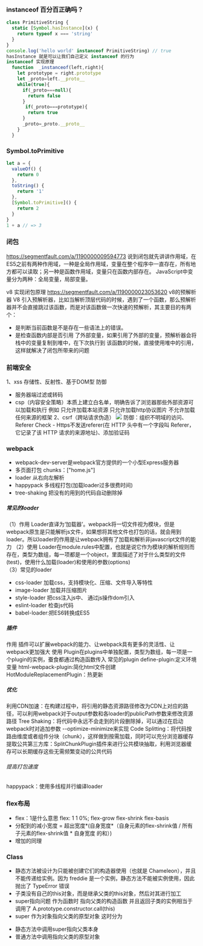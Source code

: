 ### instanceof  百分百正确吗？
```js
class PrimitiveString {
  static [Symbol.hasInstance](x) {
    return typeof x === 'string'
  }
}
console.log('hello world' instanceof PrimitiveString) // true
hasInstance 就是可以让我们自己定义 instanceof 的行为
instanceof 实现原理
  function  _instanceof(left,right){
    let prototype = right.prototype
    let _proto=left.__proto__
    while(true){
      if(_proto===null){
        return false
      }
       if(_proto===prototype){
        return true
      }
      _proto=_proto.__proto__
    }
  }
```
### Symbol.toPrimitive
~~~js
let a = {
  valueOf() {
    return 0
  },
  toString() {
    return '1'
  },
  [Symbol.toPrimitive]() {
    return 2
  }
}
1 + a // => 3
~~~
### 闭包
https://segmentfault.com/a/1190000009594773
说到闭包就先讲讲作用域，在ES5之前有两种作用域，一种是全局作用域，变量在整个程序中一直存在，所有地方都可以读取；另一种是函数作用域，变量只在函数内部存在。
JavaScript中变量分为两种：全局变量，局部变量。

v8 实现闭包原理 
https://segmentfault.com/a/1190000023053620
v8的预解析器
V8 引入预解析器，比如当解析顶层代码的时候，遇到了一个函数，那么预解析器并不会直接跳过该函数，而是对该函数做一次快速的预解析，其主要目的有两个：
+ 是判断当前函数是不是存在一些语法上的错误。
+ 是检查函数内部是否引用 了外部变量，如果引用了外部的变量，预解析器会将栈中的变量复制到堆中，在下次执行到 该函数的时候，直接使用堆中的引用，这样就解决了闭包所带来的问题
### 前端安全
1、xss
存储性、反射性、基于DOM型 
防御 
+  服务器端过滤或转码
+ csp（内容安全策略）本质上建立白名单，明确告诉了浏览器那些外部资源可以加载和执行 例如 只允许加载本站资源 只允许加载http协议图片 不允许加载任何来源的框架
2、csrf（跨站请求伪造）
![](https://upload-images.jianshu.io/upload_images/100028-37e1f13dd91fee0d.jpg?imageMogr2/auto-orient/strip|imageView2/2/format/webp)
防御：组织不明域的访问、Referer Check - Https不发送referer(在 HTTP 头中有一个字段叫 Referer，它记录了该 HTTP 请求的来源地址)、添加验证码
### webpack
+  webpack-dev-server是webpack官方提供的一个小型Express服务器
+  多页面打包 chunks：["home.js"]
+ loader 从右向左解析
+ happypack 多线程打包(加载loader过多很费时间)
+ tree-shaking 把没有的用到的代码自动删除掉
##### 常见的loader
（1）作用
  Loader直译为‘加载器’。webpack将一切文件视为模块，但是webpack原生是只能解析js文件，如果想将其他文件也打包的话，就会用到loader。所以loader的作用是让webpack拥有了加载和解析非javascript文件的能力
（2）使用
Loader在module.rules中配置，也就是说它作为模块的解析规则而存在，类型为数组，每一项都是一个object，里面描述了对于什么类型的文件(test)，使用什么加载(loader)和使用的参数(options)  
（3）常见的loader
 + css-loader  加载css，支持模块化、压缩、文件导入等特性
 + image-loader 加载并压缩图片
 + style-loader 把css注入js中、 通过js操作dom引入
 + eslint-loader 检查js代码
 + babel-loader:把ES6转换成ES5
 ##### 插件 
 作用
 插件可以扩展webpack的能力、让webpack具有更多的灵活性、让webpack更加强大
 使用
 Plugin在plugins中单独配置，类型为数组，每一项是一个plugin的实例，蚕食都通过构造函数传入
 常见的plugin
 define-plugin:定义环境变量
 html-webpack-plugin:简化html文件创建
 HotModuleReplacementPlugin：热更新
##### 优化
利用CDN加速：在构建过程中，将引用的静态资源路径修改为CDN上对应的路径，可以利用webpack对于output参数和各loader的publicPath参数来修改资源路径
Tree Shaking：将代码中永远不会走到的片段删除掉，可以通过在启动webpack时对追加参数 --optimize-minimize来实现
Code Splitting：将代码按路由维度或者组件分块（chunk），这样做到按需加载，同时可以充分浏览器缓存
提取公共第三方库：SplitChunkPlugin插件来进行公共模块抽取，利用浏览器缓存可以长期缓存这些无需频繁变动的公共代码
 ###### 提高打包速度
happypack：使用多线程并行编译loader
### flex布局
+ flex：1是什么意思 flex: 1 1 0%; flex-grow flex-shrink flex-basis
+ 分配到的减小宽度 = 超出宽度*(自身宽度*（自身元素的flex-shrink值 / 所有子元素的flex-shrink值 * 自身宽度 的和）)
+ 增加的同理
### Class
+ 静态方法被设计为只能被创建它们的构造器使用（也就是 Chameleon），并且不能传递给实例。因为 freddie 是一个实例，静态方法不能被实例使用，因此抛出了 TypeError 错误
+ 子类没有自己的this对象，而是继承父类的this对象，然后对其进行加工
+ super指向问题 作为函数时 指向父类的构造函数 并且返回子类的实例相当于调用了 A.prototype.constructor.call(this) 
+ super 作为对象指向父类的原型对象 这时分为
 - 静态方法中调用super指向父类本身
 - 普通方法中调用指向父类的原型对象